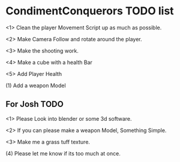 # CondimentConquerors TODO list

<1> Clean the player Movement Script up as much as possible.

<2> Make Camera Follow and rotate around the player.

<3> Make the shooting work.

<4> Make a cube with a health Bar

<5> Add Player Health

(1) Add a weapon Model



## For Josh TODO

<1> Please Look into blender or some 3d software.

<2> If you can please make a weapon Model, Something Simple.

<3> Make me a grass tuff texture.

(4) Please let me know if its too much at once.
